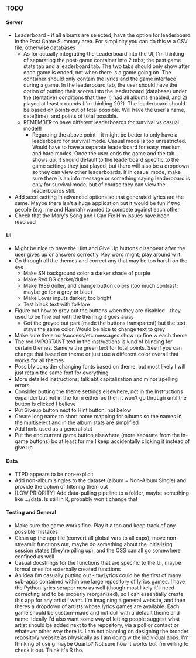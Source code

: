 ### TODO

#### Server
* Leaderboard - if all albums are selected, have the option for leaderboard in the Past Game Summary area. For simplicity you can do this w a CSV file, otherwise databases
    * As for actually integrating the Leaderboard into the UI, I'm thinking of separating the post-game container into 2 tabs; the past game stats tab and a leaderboard tab. The two tabs should only show after each game is ended, not when there is a game going on. The container should only contain the lyrics and the game interface during a game. In the leaderboard tab, the user should have the option of putting their scores into the leaderboard (database) under the (tentative) conditions that they 1) had all albums enabled, and 2) played at least x rounds (I'm thinking 20?). The leaderboard should be based on points out of total possible. Will have the user's name, date(time), and points of total possible.
    * REMEMBER to have different leaderboards for survival vs casual mode!!!
         * Regarding the above point - it might be better to only have a leaderboard for survival mode. Casual mode is too unrestricted. Would have to have a separate leaderboard for easy, medium, and hard modes. Once the user ends the game and the tab shows up, it should default to the leaderboard specific to the game settings they just played, but there will also be a dropdown so they can view other leaderboards. If in casual mode, make sure there is an info message or something saying leaderboard is only for survival mode, but of course they can view the leaderboards still. 
* Add seed-setting in advanced options so that generated lyrics are the same. Maybe there isn't a huge application but it would be fun if two people (e.g. me and Hannah) wanted to compete against each other
* Check that the Mary's Song and I Can Fix Him issues have been resolved

#### UI
* Might be nice to have the Hint and Give Up buttons disappear after the user gives up or answers correctly. Key word might; play around w it
* Go through all the themes and correct any that may be too harsh on the eye
    * Make SN background color a darker shade of purple
    * Make Red BG darker/duller
    * Make 1989 duller, and change button colors (too much contrast; maybe go for a grey or blue)
    * Make Lover inputs darker; too bright
    * Test black text with folklore
* Figure out how to grey out the buttons when they are disabled - they used to be fine but with the theming it goes away
    * Got the greyed out part (made the buttons transparent) but the text stays the same color. Would be nice to change text to grey
* Make sure the error/success/etc messages show up fine w each theme
* The red IMPORTANT text in the instructions is kind of blinding for certain themes. Same w the green text for total points. See if you can change that based on theme or just use a different color overall that works for all themes
* Possibly consider changing fonts based on theme, but most likely I will just retain the same font for everything
* More detailed instructions; talk abt capitalization and minor spelling errors
* Consider putting the theme settings elsewhere, not in the Instructions expander but not in the form either bc then it won't go through until the button is clicked I believe
* Put Giveup button next to Hint button; not below
* Create long name to short name mapping for albums so the names in the multiselect and in the album stats are simplified
* Add hints used as a general stat
* Put the end current game button elsewhere (more separate from the in-game buttons) bc at least for me I keep accidentally clicking it instead of give up

#### Data
* TTPD appears to be non-explicit
* Add non-album singles to the dataset (album = Non-Album Single) and provide the option of filtering them out
* [LOW PRIORITY] Add data-pulling pipeline to a folder, maybe something like .../data. Is still in R, probably won't change that

#### Testing and General
* Make sure the game works fine. Play it a ton and keep track of any possible mistakes 
* Clean up the app file (convert all global vars to all caps); move non-streamlit functions out, maybe do something about the initializing session states (they're piling up), and the CSS can all go somewhere confined as well 
* Casual docstrings for the functions that are specific to the UI, maybe formal ones for externally created functions
* An idea I'm casually putting out - tayLyrics could be the first of many sub-apps contained within one large repository of lyrics games. I have the Python lyrics scraper now as well (though most likely it'll need correcting and to be properly reorganized), so I can essentially create this app for any artist I want. I'm imagining a general website, and then theres a dropdown of artists whose lyrics games are available. Each game should be custom-made and not dull with a default theme and name. Ideally I'd also want some way of letting people suggest what artist should be added next to the repository, via a poll or contact or whatever other way there is. I am not planning on designing the broader repository website as physically as I am doing w the individual apps. I'm thinking of using maybe Quarto? Not sure how it works but I'm willing to check it out. Think it's R tho.